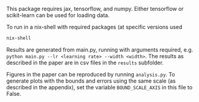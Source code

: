 This package requires jax, tensorflow, and numpy. Either tensorflow or
scikit-learn can be used for loading data.

To run in a nix-shell with required packages (at specific versions used

``` bash
nix-shell
```

Results are generated from main.py, running with arguments required, e.g.
`python main.py --lr <learning rate> --width <width>`. The results as described
in the paper are in csv files in the `results` subfolder.

Figures in the paper can be reproduced by running `analysis.py`. To generate
plots with the bounds and errors using the same scale (as described in the
appendix), set the variable `BOUND_SCALE_AXIS` in this file to False.
